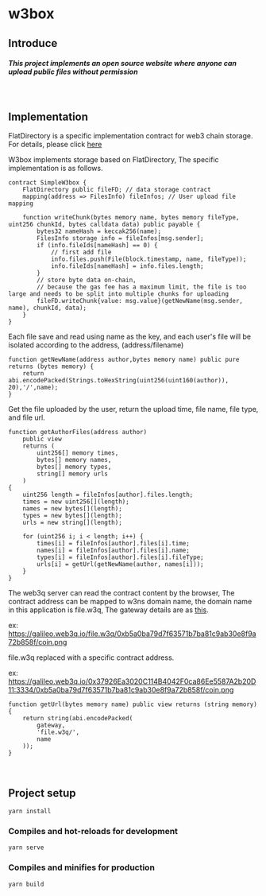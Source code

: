 # w3box

## Introduce
##### This project implements an open source website where anyone can upload public files without permission
<br>

## Implementation
FlatDirectory is a specific implementation contract for web3 chain storage. For details, please click [here](https://docs.web3q.io/tutorials/migrate-your-website-to-web3q-in-5-mins)

W3box implements storage based on FlatDirectory, The specific implementation is as follows.
```
contract SimpleW3box {
    FlatDirectory public fileFD; // data storage contract
    mapping(address => FilesInfo) fileInfos; // User upload file mapping
    
    function writeChunk(bytes memory name, bytes memory fileType, uint256 chunkId, bytes calldata data) public payable {
        bytes32 nameHash = keccak256(name);
        FilesInfo storage info = fileInfos[msg.sender];
        if (info.fileIds[nameHash] == 0) {
            // first add file
            info.files.push(File(block.timestamp, name, fileType));
            info.fileIds[nameHash] = info.files.length;
        }
        // store byte data on-chain, 
        // because the gas fee has a maximum limit, the file is too large and needs to be split into multiple chunks for uploading
        fileFD.writeChunk{value: msg.value}(getNewName(msg.sender, name), chunkId, data);
    }
}
```

Each file save and read using name as the key, and each user's file will be isolated according to the address, (address/filename)
```
function getNewName(address author,bytes memory name) public pure returns (bytes memory) {
    return abi.encodePacked(Strings.toHexString(uint256(uint160(author)), 20),'/',name);
}
```

Get the file uploaded by the user, return the upload time, file name, file type, and file url.
```
function getAuthorFiles(address author)
    public view
    returns (
        uint256[] memory times,
        bytes[] memory names,
        bytes[] memory types,
        string[] memory urls
    )
{
    uint256 length = fileInfos[author].files.length;
    times = new uint256[](length);
    names = new bytes[](length);
    types = new bytes[](length);
    urls = new string[](length);

    for (uint256 i; i < length; i++) {
        times[i] = fileInfos[author].files[i].time;
        names[i] = fileInfos[author].files[i].name;
        types[i] = fileInfos[author].files[i].fileType;
        urls[i] = getUrl(getNewName(author, names[i]));
    }
}
```

The web3q server can read the contract content by the browser, The contract
address can be mapped to w3ns domain name, the domain name in this application 
is file.w3q, The gateway details are as [this](https://docs.web3q.io/advanced-topics/web3q-gateway).

ex:
    https://galileo.web3q.io/file.w3q/0xb5a0ba79d7f63571b7ba81c9ab30e8f9a72b858f/coin.png

file.w3q replaced with a specific contract address.

ex:
    https://galileo.web3q.io/0x37926Ea3020C114B4042F0ca86Ee5587A2b20D11:3334/0xb5a0ba79d7f63571b7ba81c9ab30e8f9a72b858f/coin.png
```
function getUrl(bytes memory name) public view returns (string memory) {
    return string(abi.encodePacked(
        gateway,
        'file.w3q/',
        name
    ));
}
```
<br>



## Project setup
```
yarn install
```

### Compiles and hot-reloads for development
```
yarn serve
```

### Compiles and minifies for production
```
yarn build
```


